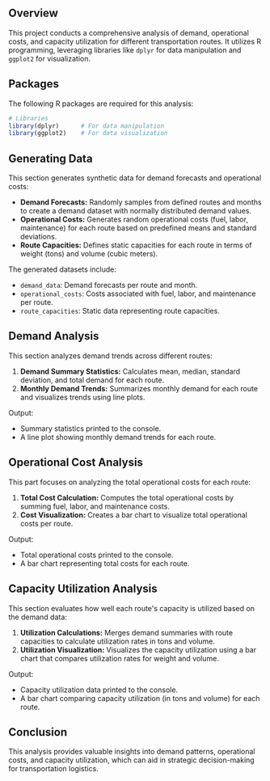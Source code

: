 ## Overview
This project conducts a comprehensive analysis of demand, operational costs, and capacity utilization for different transportation routes. It utilizes R programming, leveraging libraries like `dplyr` for data manipulation and `ggplot2` for visualization.

## Packages
The following R packages are required for this analysis:

```r
# Libraries
library(dplyr)      # For data manipulation
library(ggplot2)    # For data visualization
```

## Generating Data
This section generates synthetic data for demand forecasts and operational costs:

- **Demand Forecasts:** Randomly samples from defined routes and months to create a demand dataset with normally distributed demand values.
- **Operational Costs:** Generates random operational costs (fuel, labor, maintenance) for each route based on predefined means and standard deviations.
- **Route Capacities:** Defines static capacities for each route in terms of weight (tons) and volume (cubic meters).

The generated datasets include:
- `demand_data`: Demand forecasts per route and month.
- `operational_costs`: Costs associated with fuel, labor, and maintenance per route.
- `route_capacities`: Static data representing route capacities.

## Demand Analysis
This section analyzes demand trends across different routes:

1. **Demand Summary Statistics:** Calculates mean, median, standard deviation, and total demand for each route.
2. **Monthly Demand Trends:** Summarizes monthly demand for each route and visualizes trends using line plots.

Output:
- Summary statistics printed to the console.
- A line plot showing monthly demand trends for each route.

## Operational Cost Analysis
This part focuses on analyzing the total operational costs for each route:

1. **Total Cost Calculation:** Computes the total operational costs by summing fuel, labor, and maintenance costs.
2. **Cost Visualization:** Creates a bar chart to visualize total operational costs per route.

Output:
- Total operational costs printed to the console.
- A bar chart representing total costs for each route.

## Capacity Utilization Analysis
This section evaluates how well each route's capacity is utilized based on the demand data:

1. **Utilization Calculations:** Merges demand summaries with route capacities to calculate utilization rates in tons and volume.
2. **Utilization Visualization:** Visualizes the capacity utilization using a bar chart that compares utilization rates for weight and volume.

Output:
- Capacity utilization data printed to the console.
- A bar chart comparing capacity utilization (in tons and volume) for each route.

## Conclusion
This analysis provides valuable insights into demand patterns, operational costs, and capacity utilization, which can aid in strategic decision-making for transportation logistics.
